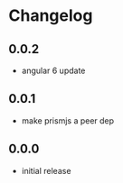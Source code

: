# Changelog

## 0.0.2
- angular 6 update

## 0.0.1
- make prismjs a peer dep

## 0.0.0
- initial release